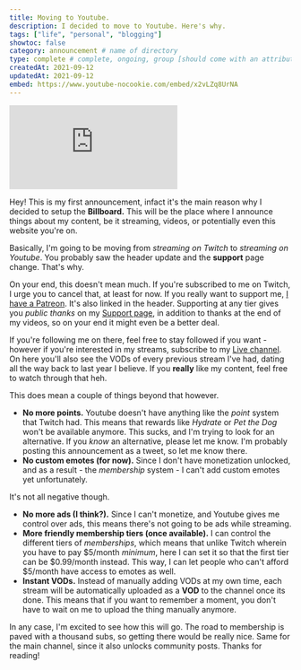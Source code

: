 ```yaml
---
title: Moving to Youtube.
description: I decided to move to Youtube. Here's why.
tags: ["life", "personal", "blogging"]
showtoc: false
category: announcement # name of directory
type: complete # complete, ongoing, group [should come with an attribute (partAmnt)]
createdAt: 2021-09-12
updatedAt: 2021-09-12
embed: https://www.youtube-nocookie.com/embed/x2vLZq8UrNA
---
```


<div class="video-wrap">
  <div class="video-container">
    <iframe src="https://www.youtube-nocookie.com/embed/x2vLZq8UrNA" title="YouTube video player" frameborder="0" allow="accelerometer; autoplay; clipboard-write; encrypted-media; gyroscope; picture-in-picture" allowfullscreen></iframe>
  </div>
</div>

Hey! This is my first announcement, infact it's the main reason why I decided to setup the **Billboard.** This will be the place where I announce things about my content, be it streaming, videos, or potentially even this website you're on.

Basically, I'm going to be moving from _streaming on Twitch_ to _streaming on Youtube_. You probably saw the header update and the **support** page change. That's why. 

On your end, this doesn't mean much. If you're subscribed to me on Twitch, I urge you to cancel that, at least for now. If you really want to support me, [I have a Patreon](https://www.patreon.com/ENBYSS). It's also linked in the header. Supporting at any tier gives you _public thanks_ on my [Support page](http://localhost:3000/support), in addition to thanks at the end of my videos, so on your end it might even be a better deal.

If you're following me on there, feel free to stay followed if you want - however if you're interested in my streams, subscribe to my [Live channel](https://www.youtube.com/channel/UC88yu6qLzwoM53aXLGHiKJQ). On here you'll also see the VODs of every previous stream I've had, dating all the way back to last year I believe. If you **really** like my content, feel free to watch through that heh.

This does mean a couple of things beyond that however.

- **No more points.** Youtube doesn't have anything like the _point_ system that Twitch had. This means that rewards like _Hydrate_ or _Pet the Dog_ won't be available anymore. This sucks, and I'm trying to look for an alternative. If you _know_ an alternative, please let me know. I'm probably posting this announcement as a tweet, so let me know there.
- **No custom emotes (for now).** Since I don't have monetization unlocked, and as a result - the _membership_ system - I can't add custom emotes yet unfortunately.

It's not all negative though.

- **No more ads (I think?).** Since I can't monetize, and Youtube gives me control over ads, this means there's not going to be ads while streaming.
- **More friendly membership tiers (once available).** I can control the different tiers of _memberships_, which means that unlike Twitch wherein you have to pay $5/month _minimum_, here I can set it so that the first tier can be $0.99/month instead. This way, I can let people who can't afford $5/month have access to emotes as well.
- **Instant VODs.** Instead of manually adding VODs at my own time, each stream will be automatically uploaded as a **VOD** to the channel once its done. This means that if you want to remember a moment, you don't have to wait on me to upload the thing manually anymore.

In any case, I'm excited to see how this will go. The road to membership is paved with a thousand subs, so getting there would be really nice. Same for the main channel, since it also unlocks community posts. Thanks for reading!

